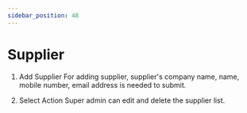 ```yaml
---
sidebar_position: 48
---
```

 
# Supplier
1. Add Supplier
For adding supplier, supplier's company name, name, mobile number, email address is needed to submit.

2. Select Action
Super admin can edit and delete the supplier list.